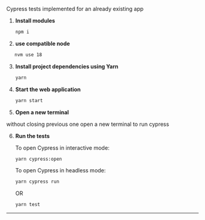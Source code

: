 Cypress tests implemented for an already existing app

1. **Install modules**
   ```bash
   npm i
   ```

2. **use compatible node**
```bash
   nvm use 18
   ```

3. **Install project dependencies using Yarn**

   ```bash
   yarn
   ```

4. **Start the web application**

   ```bash
   yarn start
   ```

5. **Open a new terminal**

without closing previous one open a new terminal to run cypress

6. **Run the tests**
  
   To open Cypress in interactive mode:
   
   ```bash
   yarn cypress:open
    ```

   To open Cypress in headless mode:

    ```bash
   yarn cypress run
    ```
    
   OR
   
    ```bash
   yarn test
    ```
---

